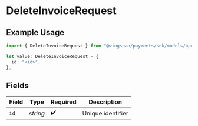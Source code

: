 # DeleteInvoiceRequest

## Example Usage

```typescript
import { DeleteInvoiceRequest } from "@wingspan/payments/sdk/models/operations";

let value: DeleteInvoiceRequest = {
  id: "<id>",
};
```

## Fields

| Field              | Type               | Required           | Description        |
| ------------------ | ------------------ | ------------------ | ------------------ |
| `id`               | *string*           | :heavy_check_mark: | Unique identifier  |